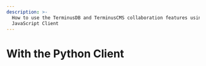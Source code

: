 ```yaml
---
description: >-
  How to use the TerminusDB and TerminusCMS collaboration features using the
  JavaScript Client
---
```


# With the Python Client


